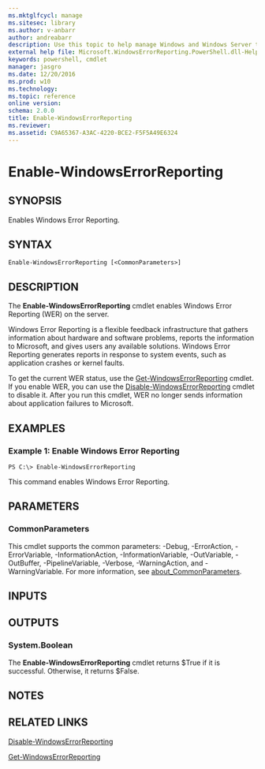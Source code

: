 ```yaml
---
ms.mktglfcycl: manage
ms.sitesec: library
ms.author: v-anbarr
author: andreabarr
description: Use this topic to help manage Windows and Windows Server technologies with Windows PowerShell.
external help file: Microsoft.WindowsErrorReporting.PowerShell.dll-Help.xml
keywords: powershell, cmdlet
manager: jasgro
ms.date: 12/20/2016
ms.prod: w10
ms.technology: 
ms.topic: reference
online version: 
schema: 2.0.0
title: Enable-WindowsErrorReporting
ms.reviewer:
ms.assetid: C9A65367-A3AC-4220-BCE2-F5F5A49E6324
---
```


# Enable-WindowsErrorReporting

## SYNOPSIS
Enables Windows Error Reporting.

## SYNTAX

```
Enable-WindowsErrorReporting [<CommonParameters>]
```

## DESCRIPTION
The **Enable-WindowsErrorReporting** cmdlet enables Windows Error Reporting (WER) on the server.

Windows Error Reporting is a flexible feedback infrastructure that gathers information about hardware and software problems, reports the information to Microsoft, and gives users any available solutions.
Windows Error Reporting generates reports in response to system events, such as application crashes or kernel faults.

To get the current WER status, use the [Get-WindowsErrorReporting](./Get-WindowsErrorReporting.md) cmdlet.
If you enable WER, you can use the [Disable-WindowsErrorReporting](./Disable-WindowsErrorReporting.md) cmdlet to disable it.
After you run this cmdlet, WER no longer sends information about application failures to Microsoft.

## EXAMPLES

### Example 1: Enable Windows Error Reporting
```
PS C:\> Enable-WindowsErrorReporting
```

This command enables Windows Error Reporting.

## PARAMETERS

### CommonParameters
This cmdlet supports the common parameters: -Debug, -ErrorAction, -ErrorVariable, -InformationAction, -InformationVariable, -OutVariable, -OutBuffer, -PipelineVariable, -Verbose, -WarningAction, and -WarningVariable. For more information, see [about_CommonParameters](http://go.microsoft.com/fwlink/?LinkID=113216).

## INPUTS

## OUTPUTS

### System.Boolean
The **Enable-WindowsErrorReporting** cmdlet returns $True if it is successful.
Otherwise, it returns $False.

## NOTES

## RELATED LINKS

[Disable-WindowsErrorReporting](./Disable-WindowsErrorReporting.md)

[Get-WindowsErrorReporting](./Get-WindowsErrorReporting.md)


